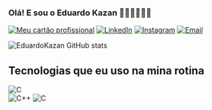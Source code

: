 
### Olá! E sou o Eduardo Kazan 🤖📡👨🏻‍💻🔋

[![Meu cartão profissional](https://img.shields.io/badge/website-000000?style=for-the-badge&logo=About.me&logoColor=white)](https://taggo.one/eduardokazan)
[![LinkedIn](https://img.shields.io/badge/LinkedIn-0077B5?style=for-the-badge&logo=linkedin&logoColor=white)](https://www.linkedin.com/in/eduardokazan/)
[![Instagram](https://img.shields.io/badge/Instagram-E4405F?style=for-the-badge&logo=instagram&logoColor=white)](https://www.instagram.com/edukazan/)
[![Email](https://img.shields.io/badge/Microsoft_Outlook-0078D4?style=for-the-badge&logo=microsoft-outlook&logoColor=white)](eduardo_kazan@hotmail.com)

![EduardoKazan GitHub stats](https://github-readme-stats.vercel.app/api?username=EduardoKazan&show_icons=true&theme=blue-green)

## Tecnologias que eu uso na mina rotina

<div style="display: inline-block" "text-align: center;">
    <img alt="C" src=https://img.shields.io/badge/C-00599C?style=for-the-badge&logo=c&logoColor=white />
</div></br>

<div style="display: inline-block" "text-align: center;">
    <img alt="C++" src=<div style="display: inline-block" "text-align: center;">
    <img alt="C" src=https://img.shields.io/badge/C-00599C?style=for-the-badge&logo=c&logoColor=white />
</div></br>
